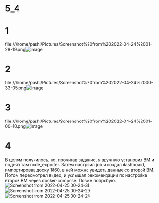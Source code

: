 # 5_4
# 1
file:///home/pashi/Pictures/Screenshot%20from%202022-04-24%2001-28-19.png![image](https://user-images.githubusercontent.com/97126500/164948073-569e7931-9111-45c8-b7c5-4ee349fcec96.png)
# 2
file:///home/pashi/Pictures/Screenshot%20from%202022-04-24%2000-33-05.png![image](https://user-images.githubusercontent.com/97126500/164946626-1be2bda7-2c6a-4a20-811d-fb3a2b2d0c57.png)
# 3
file:///home/pashi/Pictures/Screenshot%20from%202022-04-24%2001-00-10.png![image](https://user-images.githubusercontent.com/97126500/164947356-5dddf03f-890b-4f28-a24b-532f72abbcbb.png)
# 4
В целом получилось, но, прочитав задание, я вручную установил ВМ и поднял там node_exporter. Затем настроил job и создал dashboard, импортировав доску 1860, в ней можно увидеть данные со второй ВМ. Потом пересмотрел видео, и услышал рекомендации по настройке второй ВМ через docker-compose. Позже попробую.
![Screenshot from 2022-04-25 00-24-31](https://user-images.githubusercontent.com/97126500/164997262-c41cd829-8b4c-46db-889e-95e164dcc5a0.png)
![Screenshot from 2022-04-25 00-24-29](https://user-images.githubusercontent.com/97126500/164997266-7b5d6754-0f72-4f36-808f-839a4cef7ce4.png)
![Screenshot from 2022-04-25 00-24-24](https://user-images.githubusercontent.com/97126500/164997278-7627c778-c137-4d69-a0cf-e9446b3b4969.png)
